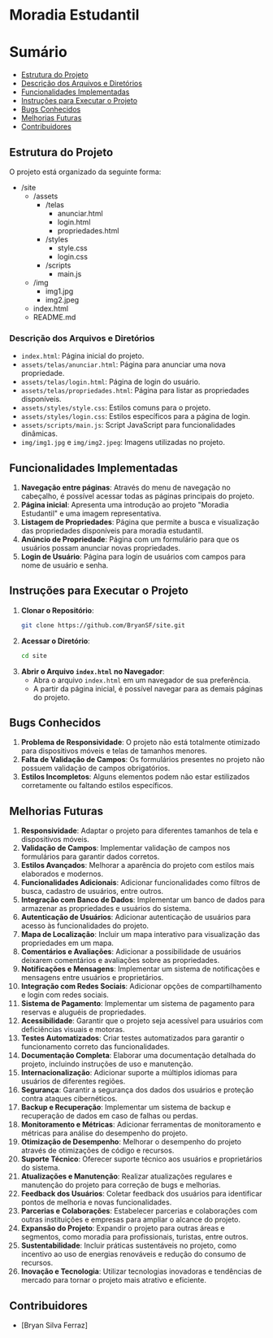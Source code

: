 # Moradia Estudantil

# Sumário

- [Estrutura do Projeto](#estrutura-do-projeto)
- [Descrição dos Arquivos e Diretórios](#descrição-dos-arquivos-e-diretórios)
- [Funcionalidades Implementadas](#funcionalidades-implementadas)
- [Instruções para Executar o Projeto](#instruções-para-executar-o-projeto)
- [Bugs Conhecidos](#bugs-conhecidos)
- [Melhorias Futuras](#melhorias-futuras)
- [Contribuidores](#contribuidores)

## Estrutura do Projeto

O projeto está organizado da seguinte forma:

- /site
  - /assets
    - /telas
      - anunciar.html
      - login.html
      - propriedades.html
    - /styles
      - style.css
      - login.css
    - /scripts
      - main.js
  - /img
    - img1.jpg
    - img2.jpeg
  - index.html
  - README.md

### Descrição dos Arquivos e Diretórios

- `index.html`: Página inicial do projeto.
- `assets/telas/anunciar.html`: Página para anunciar uma nova propriedade.
- `assets/telas/login.html`: Página de login do usuário.
- `assets/telas/propriedades.html`: Página para listar as propriedades disponíveis.
- `assets/styles/style.css`: Estilos comuns para o projeto.
- `assets/styles/login.css`: Estilos específicos para a página de login.
- `assets/scripts/main.js`: Script JavaScript para funcionalidades dinâmicas.
- `img/img1.jpg` e `img/img2.jpeg`: Imagens utilizadas no projeto.

## Funcionalidades Implementadas

1. **Navegação entre páginas**: Através do menu de navegação no cabeçalho, é possível acessar todas as páginas principais do projeto.
2. **Página inicial**: Apresenta uma introdução ao projeto "Moradia Estudantil" e uma imagem representativa.
3. **Listagem de Propriedades**: Página que permite a busca e visualização das propriedades disponíveis para moradia estudantil.
4. **Anúncio de Propriedade**: Página com um formulário para que os usuários possam anunciar novas propriedades.
5. **Login de Usuário**: Página para login de usuários com campos para nome de usuário e senha.

## Instruções para Executar o Projeto

1. **Clonar o Repositório**:
   ```sh
   git clone https://github.com/BryanSF/site.git

2. **Acessar o Diretório**:
   ```sh
   cd site

3. **Abrir o Arquivo `index.html` no Navegador**:
    - Abra o arquivo `index.html` em um navegador de sua preferência.
    - A partir da página inicial, é possível navegar para as demais páginas do projeto.

## Bugs Conhecidos

1. **Problema de Responsividade**: O projeto não está totalmente otimizado para dispositivos móveis e telas de tamanhos menores.
2. **Falta de Validação de Campos**: Os formulários presentes no projeto não possuem validação de campos obrigatórios.
3. **Estilos Incompletos**: Alguns elementos podem não estar estilizados corretamente ou faltando estilos específicos.
  
## Melhorias Futuras

1. **Responsividade**: Adaptar o projeto para diferentes tamanhos de tela e dispositivos móveis.
2. **Validação de Campos**: Implementar validação de campos nos formulários para garantir dados corretos.
3. **Estilos Avançados**: Melhorar a aparência do projeto com estilos mais elaborados e modernos.
4. **Funcionalidades Adicionais**: Adicionar funcionalidades como filtros de busca, cadastro de usuários, entre outros.
5. **Integração com Banco de Dados**: Implementar um banco de dados para armazenar as propriedades e usuários do sistema.
6. **Autenticação de Usuários**: Adicionar autenticação de usuários para acesso às funcionalidades do projeto.
7. **Mapa de Localização**: Incluir um mapa interativo para visualização das propriedades em um mapa.
8. **Comentários e Avaliações**: Adicionar a possibilidade de usuários deixarem comentários e avaliações sobre as propriedades.
9. **Notificações e Mensagens**: Implementar um sistema de notificações e mensagens entre usuários e proprietários.
10. **Integração com Redes Sociais**: Adicionar opções de compartilhamento e login com redes sociais.
11. **Sistema de Pagamento**: Implementar um sistema de pagamento para reservas e aluguéis de propriedades.
12. **Acessibilidade**: Garantir que o projeto seja acessível para usuários com deficiências visuais e motoras.
13. **Testes Automatizados**: Criar testes automatizados para garantir o funcionamento correto das funcionalidades.
14. **Documentação Completa**: Elaborar uma documentação detalhada do projeto, incluindo instruções de uso e manutenção.
15. **Internacionalização**: Adicionar suporte a múltiplos idiomas para usuários de diferentes regiões.
16. **Segurança**: Garantir a segurança dos dados dos usuários e proteção contra ataques cibernéticos.
17. **Backup e Recuperação**: Implementar um sistema de backup e recuperação de dados em caso de falhas ou perdas.
18. **Monitoramento e Métricas**: Adicionar ferramentas de monitoramento e métricas para análise do desempenho do projeto.
19. **Otimização de Desempenho**: Melhorar o desempenho do projeto através de otimizações de código e recursos.
20. **Suporte Técnico**: Oferecer suporte técnico aos usuários e proprietários do sistema.
21. **Atualizações e Manutenção**: Realizar atualizações regulares e manutenção do projeto para correção de bugs e melhorias.
22. **Feedback dos Usuários**: Coletar feedback dos usuários para identificar pontos de melhoria e novas funcionalidades.
23. **Parcerias e Colaborações**: Estabelecer parcerias e colaborações com outras instituições e empresas para ampliar o alcance do projeto.
24. **Expansão do Projeto**: Expandir o projeto para outras áreas e segmentos, como moradia para profissionais, turistas, entre outros.
25. **Sustentabilidade**: Incluir práticas sustentáveis no projeto, como incentivo ao uso de energias renováveis e redução do consumo de recursos.
26. **Inovação e Tecnologia**: Utilizar tecnologias inovadoras e tendências de mercado para tornar o projeto mais atrativo e eficiente.

## Contribuidores

- [Bryan Silva Ferraz]
